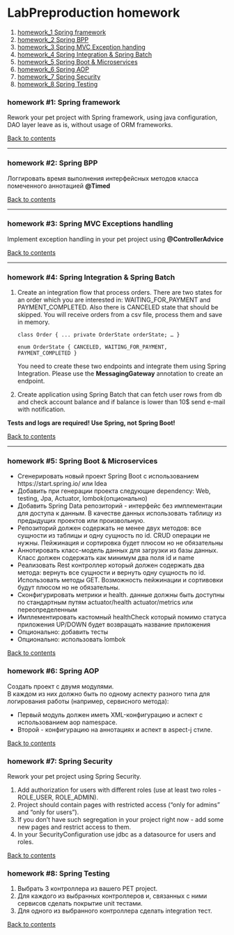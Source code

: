 <h1 id="contents">LabPreproduction homework</h1>
<ol>
<li><a href="#hw1">homework_1 Spring framework</a></li>
<li><a href="#hw2">homework_2 Spring BPP</a></li>
<li><a href="#hw3">homework_3 Spring MVC Exception handing</a></li>
<li><a href="#hw4">homework_4 Spring Integration & Spring Batch</a></li>
<li><a href="#hw5">homework_5 Spring Boot & Microservices</a></li>
<li><a href="#hw6">homework_6 Spring AOP</a></li>
<li><a href="#hw7">homework_7 Spring Security</a></li>
<li><a href="#hw8">homework_8 Spring Testing</a></li>
</ol>


<h3 id="hw1">homework #1: Spring framework</h3>
Rework your pet project with Spring framework, using java configuration, DAO layer leave as is, without usage of ORM frameworks.
<p><a href="#contents">Back to contents</a></p>
<hr>

<h3 id="hw2">homework #2: Spring BPP</h3>
Логгировать время выполнения интерфейсных методов классa помеченного аннотацией <strong>@Timed</strong>
<p><a href="#contents">Back to contents</a></p> 
<hr>

<h3 id="hw3">homework #3: Spring MVC Exceptions handling</h3>
Implement exception handling in your pet project using <strong>@ControllerAdvice</strong>
<p><a href="#contents">Back to contents</a></p>
<hr>

<h3 id="hw4">homework #4: Spring Integration &amp; Spring Batch</h3>
<ol>
<li>Create an integration flow that process orders.
There are two states for an order which you are interested in: WAITING_FOR_PAYMENT and PAYMENT_COMPLETED. Also there is CANCELED state that should be skipped. 
You will receive orders from a csv file, process them and save in memory.

<code>class Order {
	...
	private OrderState orderState;
	…
}</code>

<code>enum OrderState {
	CANCELED, 
	WAITING_FOR_PAYMENT, 
	PAYMENT_COMPLETED 
}</code>

You need to create these two endpoints and integrate them using Spring Integration.
Please use the <strong>MessagingGateway</strong> annotation to create an endpoint.
</li>
<li>Create application using Spring Batch that can fetch user rows from db and check account balance and if balance is lower than 10$ send e-mail with notification.</li>
</ol>

<strong>Tests and logs are required! Use Spring, not Spring Boot!</strong>
<p><a href="#contents">Back to contents</a></p>
<hr>

<h3 id="hw5">homework #5: Spring Boot &amp; Microservices</h3>
<ul>
<li>Сгенерировать новый проект Spring Boot с использованием https://start.spring.io/ или Idea </li>
<li>Добавить при генерации проекта следующие dependency: Web, testing, Jpa, Actuator, lombok(опционально)</li>
<li>Добавить Spring Data репозиторий - интерфейс без имплементации для доступа к данным. В качестве данных использовать таблицу из предыдущих проектов или произвольную.</li>
<li>Репозиторий должен содержать не менее двух методов: все сущности из таблицы и одну сущность по id. CRUD операции не нужны. Пейжинация и сортировка будет плюсом но не обязательны</li>
<li>Аннотировать класс-модель данных для загрузки из базы данных. Класс должен содержать как минимум два поля id и name</li>
<li>Реализовать Rest контроллер который должен содержать два метода: вернуть все сущности и вернуть одну сущность по id. Использовать методы GET. Возможность пейжинации и сортивовки будут плюсом но не обязательны.</li>
<li>Сконфигурировать метрики и health. данные должны быть доступны по стандартным путям actuator/health actuator/metrics или переопределенным</li>
<li>Имплементировать кастомный healthCheck который помимо статуса приложения UP/DOWN будет возвращать название приложения</li>
<li>Опционально: добавить тесты</li>
<li>Опционально: использовать lombok</li>
</ul>

<p><a href="#contents">Back to contents</a></p>

<h3 id="hw6">homework #6: Spring AOP</h3>

<div>Создать проект с двумя модулями.<br> 
В каждом из них должно быть по одному аспекту разного типа для логирования работы (например, сервисного метода):
<ul>
<li>Первый модуль должен иметь XML-конфигурацию и аспект с использованием aop namespace.</li> 
<li>Второй - конфигурацию на аннотациях и аспект в aspect-j стиле.</li>
</ul>
</div>
<p><a href="#contents">Back to contents</a></p>

<h3 id="hw7">homework #7: Spring Security</h3>

<div>
Rework your pet project using Spring Security.  
<ol>
<li>Add authorization for users with different roles (use at least two roles - ROLE_USER, ROLE_ADMIN).</li>
<li>Project should contain pages with restricted access (“only for admins” and “only for users”).</li>
<li>If you don’t have such segregation in your project right now - add some new pages and restrict access to them.</li>
<li>In your SecurityConfiguration use jdbc as a datasource for users and roles.</li>
</ol>
</div>
<p><a href="#contents">Back to contents</a></p>


<h3 id="hw8">homework #8: Spring Testing</h3>

<ol>
<li>Выбрать 3 контроллера из вашего PET project.</li>  
<li>Для каждого из выбранных контроллеров и, связанных с ними сервисов сделать покрытие unit тестами.</li>  
<li>Для одного из выбранного контроллера сделать integration тест. </li>
</ol>
<p><a href="#contents">Back to contents</a></p>